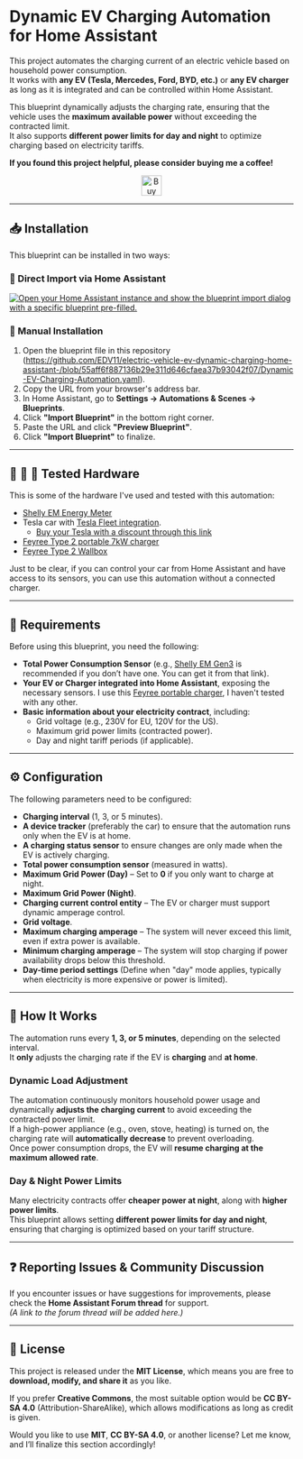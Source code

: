 # Dynamic EV Charging Automation for Home Assistant

This project automates the charging current of an electric vehicle based on household power consumption.  
It works with **any EV (Tesla, Mercedes, Ford, BYD, etc.)** or **any EV charger** as long as it is integrated and can be controlled within Home Assistant.

This blueprint dynamically adjusts the charging rate, ensuring that the vehicle uses the **maximum available power** without exceeding the contracted limit.  
It also supports **different power limits for day and night** to optimize charging based on electricity tariffs.

**If you found this project helpful, please consider buying me a coffee!**

<div align="center">
  <a href='https://ko-fi.com/K3K819CO23' target='_blank'>
    <img height='36' style='border:0px;height:36px;' 
         src='https://storage.ko-fi.com/cdn/kofi6.png?v=6' border='0' 
         alt='Buy Me a Coffee at ko-fi' />
  </a>
</div>

---

## 📥 Installation

This blueprint can be installed in two ways:

### **🔗 Direct Import via Home Assistant**
<a href="https://my.home-assistant.io/redirect/blueprint_import/?blueprint_url=https%3A%2F%2Fgithub.com%2FEDV11%2Felectric-vehicle-ev-dynamic-charging-home-assistant-%2Fblob%2F55aff6f887136b29e311d646cfaea37b93042f07%2FDynamic-EV-Charging-Automation.yaml" target="_blank" rel="noreferrer noopener"><img src="https://my.home-assistant.io/badges/blueprint_import.svg" alt="Open your Home Assistant instance and show the blueprint import dialog with a specific blueprint pre-filled." /></a>

### **📂 Manual Installation**
1. Open the blueprint file in this repository (https://github.com/EDV11/electric-vehicle-ev-dynamic-charging-home-assistant-/blob/55aff6f887136b29e311d646cfaea37b93042f07/Dynamic-EV-Charging-Automation.yaml).
2. Copy the URL from your browser's address bar.
3. In Home Assistant, go to **Settings → Automations & Scenes → Blueprints**.
4. Click **"Import Blueprint"** in the bottom right corner.
5. Paste the URL and click **"Preview Blueprint"**.
6. Click **"Import Blueprint"** to finalize.

---

## 🔌 🚗 🔋 Tested Hardware  

This is some of the hardware I've used and tested with this automation:  

- [Shelly EM Energy Meter](https://amzlink.to/az0UFbhU9htEu)  
- Tesla car with [Tesla Fleet integration](https://www.home-assistant.io/integrations/tesla_fleet/).  
  - [Buy your Tesla with a discount through this link](https://ts.la/eduardo432919)  
- [Feyree Type 2 portable 7kW charger](https://s.click.aliexpress.com/e/_opguDAp)  
- [Feyree Type 2 Wallbox](https://s.click.aliexpress.com/e/_oEFZ75f)  

Just to be clear, if you can control your car from Home Assistant and have access to its sensors, you can use this automation without a connected charger.

---

## 🔧 Requirements

Before using this blueprint, you need the following:

- **Total Power Consumption Sensor** (e.g., <a href="https://amzlink.to/az0UFbhU9htEu" target=_blank>Shelly EM Gen3</a> is recommended if you don’t have one. You can get it from that link).
- **Your EV or Charger integrated into Home Assistant**, exposing the necessary sensors. I use this <a href="https://s.click.aliexpress.com/e/_opguDAp" target=_blank>Feyree portable charger</a>, I haven't tested with any other.
- **Basic information about your electricity contract**, including:
  - Grid voltage (e.g., 230V for EU, 120V for the US).
  - Maximum grid power limits (contracted power).
  - Day and night tariff periods (if applicable).

---

## ⚙️ Configuration

The following parameters need to be configured:

- **Charging interval** (1, 3, or 5 minutes).
- **A device tracker** (preferably the car) to ensure that the automation runs only when the EV is at home.
- **A charging status sensor** to ensure changes are only made when the EV is actively charging.
- **Total power consumption sensor** (measured in watts).
- **Maximum Grid Power (Day)** – Set to **0** if you only want to charge at night.
- **Maximum Grid Power (Night)**.
- **Charging current control entity** – The EV or charger must support dynamic amperage control.
- **Grid voltage**.
- **Maximum charging amperage** – The system will never exceed this limit, even if extra power is available.
- **Minimum charging amperage** – The system will stop charging if power availability drops below this threshold.
- **Day-time period settings** (Define when "day" mode applies, typically when electricity is more expensive or power is limited).

---

## 🚀 How It Works

The automation runs every **1, 3, or 5 minutes**, depending on the selected interval.  
It **only** adjusts the charging rate if the EV is **charging** and **at home**.  

### **Dynamic Load Adjustment**
The automation continuously monitors household power usage and dynamically **adjusts the charging current** to avoid exceeding the contracted power limit.  
If a high-power appliance (e.g., oven, stove, heating) is turned on, the charging rate will **automatically decrease** to prevent overloading.  
Once power consumption drops, the EV will **resume charging at the maximum allowed rate**.

### **Day & Night Power Limits**
Many electricity contracts offer **cheaper power at night**, along with **higher power limits**.  
This blueprint allows setting **different power limits for day and night**, ensuring that charging is optimized based on your tariff structure.

---

## ❓ Reporting Issues & Community Discussion

If you encounter issues or have suggestions for improvements, please check the **Home Assistant Forum thread** for support.  
_(A link to the forum thread will be added here.)_

---

## 📜 License

This project is released under the **MIT License**, which means you are free to **download, modify, and share it** as you like.

If you prefer **Creative Commons**, the most suitable option would be **CC BY-SA 4.0** (Attribution-ShareAlike), which allows modifications as long as credit is given.

Would you like to use **MIT**, **CC BY-SA 4.0**, or another license? Let me know, and I’ll finalize this section accordingly!
